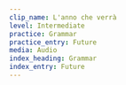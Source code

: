 ```yaml
---
clip_name: L'anno che verrà
level: Intermediate
practice: Grammar
practice_entry: Future
media: Audio
index_heading: Grammar
index_entry: Future
---
```

